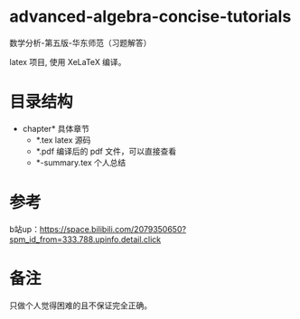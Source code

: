 # advanced-algebra-concise-tutorials

数学分析-第五版-华东师范（习题解答）

latex 项目, 使用 XeLaTeX 编译。

# 目录结构

- chapter\* 具体章节
  - \*.tex latex 源码
  - \*.pdf 编译后的 pdf 文件，可以直接查看
  - \*-summary.tex 个人总结

# 参考

b站up：https://space.bilibili.com/2079350650?spm_id_from=333.788.upinfo.detail.click

# 备注
只做个人觉得困难的且不保证完全正确。